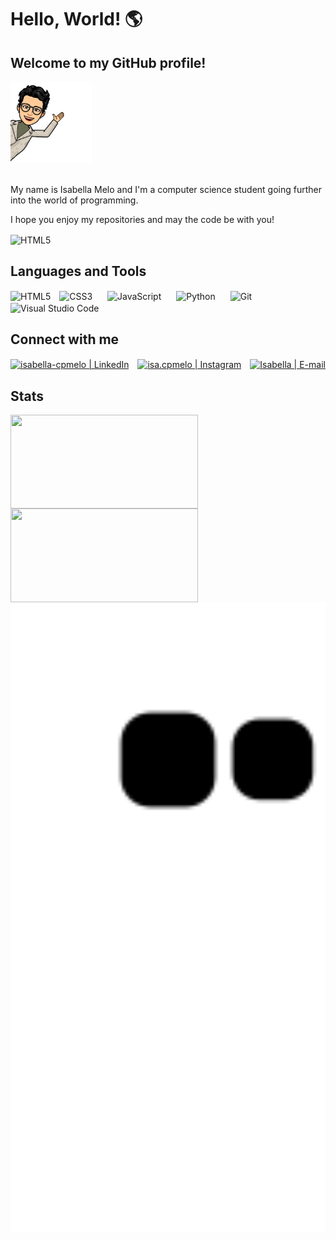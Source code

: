 # Hello, World! 🌎
## Welcome to my GitHub profile!

<div align="left">
 <img height="130em" src="assets/img/meu-emoji.png" />
</div>
</br>

 <p>My name is Isabella Melo and I'm a computer science student going further into the world of programming.</p>
 <p>I hope you enjoy my repositories and may the code be with you!</p>

<div align="left">
 <img align="center" alt="HTML5" width="130px" src="assets/img/yoda.gif"/>
</div>



## Languages and Tools
<div>
 <img align="center" alt="HTML5" width="35px" src="https://cdn.jsdelivr.net/gh/devicons/devicon/icons/html5/html5-original.svg"/>
 <img align="center" alt="CSS3" width="35px" hspace="10" src="https://cdn.jsdelivr.net/gh/devicons/devicon/icons/css3/css3-original.svg"/>
 <img align="center" alt="JavaScript" width="35px" hspace="10" src="https://cdn.jsdelivr.net/gh/devicons/devicon/icons/javascript/javascript-original.svg"/>
 <img align="center" alt="Python" width="35px" hspace="10" src="https://cdn.jsdelivr.net/gh/devicons/devicon/icons/python/python-original.svg"/>
 <img align="center" alt="Git" width="35px" hspace="10" src="https://cdn.jsdelivr.net/gh/devicons/devicon/icons/git/git-original.svg"/>
 <img align="center" alt="Visual Studio Code" width="35px" src="https://cdn.jsdelivr.net/gh/devicons/devicon/icons/vscode/vscode-original.svg"/>
</div>

## Connect with me

[<img alt="isabella-cpmelo | LinkedIn" align="center" width="35px" src="https://cdn.jsdelivr.net/gh/devicons/devicon/icons/linkedin/linkedin-original.svg" />][linkedin]
[<img alt="isa.cpmelo | Instagram" align="center" width="40px" hspace="10" src="https://cdn.icon-icons.com/icons2/1584/PNG/512/3721672-instagram_108066.png" />][instagram] 
[<img alt="Isabella | E-mail" align="center" height = "40px" src="https://cdn.icon-icons.com/icons2/272/PNG/512/Gmail_29991.png" />][gmail] 

[instagram]: https://www.instagram.com/isa.cpmelo/
[linkedin]: https://www.linkedin.com/in/isabella-cpmelo/
[gmail]: mailto:isacpmelo@gmail.com

## Stats
<div>
 <a href="https://github.com/isabellacpmelo">
 <img align="left" height="150em" width="300" src="https://github-readme-stats.vercel.app/api/top-langs/?username=isabellacpmelo&layout=compact&langs_count=7&theme=dracula"/>
 <img align="left" height="150em" width="300" src="https://github-readme-stats.vercel.app/api?username=isabellacpmelo&show_icons=true&theme=dracula&include_all_commits=true&count_private=true"/>
</div>

<img width="620px" src="https://github.com/isabellacpmelo/isabellacpmelo/blob/output/github-contribution-grid-snake.svg" />
  



 
 
 
<!--
**isabellacpmelo/isabellacpmelo** is a ✨ _special_ ✨ repository because its `README.md` (this file) appears on your GitHub profile.
https://img.icons8.com/color/48/000000/python.png
![snake gif]https://github.com/isabellacpmelo/isabellacpmelo/blob/output/github-contribution-grid-snake.svg

Here are some ideas to get you started:

- 🔭 I’m currently working on ...
- 🌱 I’m currently learning ...
- 👯 I’m looking to collaborate on ...
- 🤔 I’m looking for help with ...
- 💬 Ask me about ...
- 📫 How to reach me: ...
- 😄 Pronouns: ...
- ⚡ Fun fact: ...
-->

